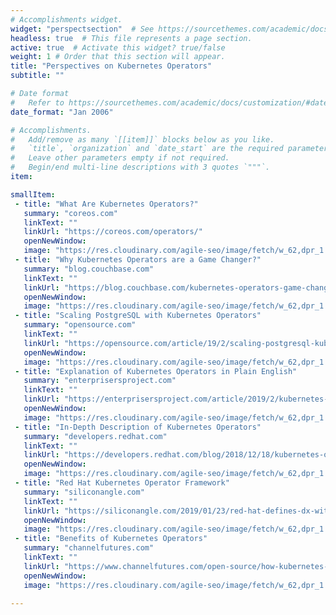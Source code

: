 ```yaml
---
# Accomplishments widget.
widget: "perspectsection"  # See https://sourcethemes.com/academic/docs/page-builder/
headless: true  # This file represents a page section.
active: true  # Activate this widget? true/false
weight: 1 # Order that this section will appear.
title: "Perspectives on Kubernetes Operators"
subtitle: ""

# Date format
#   Refer to https://sourcethemes.com/academic/docs/customization/#date-format
date_format: "Jan 2006"

# Accomplishments.
#   Add/remove as many `[[item]]` blocks below as you like.
#   `title`, `organization` and `date_start` are the required parameters.
#   Leave other parameters empty if not required.
#   Begin/end multi-line descriptions with 3 quotes `"""`.
item:

smallItem: 
 - title: "What Are Kubernetes Operators?"
   summary: "coreos.com"
   linkText: ""
   linkUrl: "https://coreos.com/operators/"
   openNewWindow: 
   image: "https://res.cloudinary.com/agile-seo/image/fetch/w_62,dpr_1.0,d_blank_am8gzx.png/https%3A%2F%2Flogo.clearbit.com%2Fcoreos.com%3Fsize%3D250"
 - title: "Why Kubernetes Operators are a Game Changer?"
   summary: "blog.couchbase.com"
   linkText: ""
   linkUrl: "https://blog.couchbase.com/kubernetes-operators-game-changer/"
   openNewWindow: 
   image: "https://res.cloudinary.com/agile-seo/image/fetch/w_62,dpr_1.0,d_blank_am8gzx.png/https%3A%2F%2Flogo.clearbit.com%2Fblog.couchbase.com%3Fsize%3D250"
 - title: "Scaling PostgreSQL with Kubernetes Operators"
   summary: "opensource.com"
   linkText: ""
   linkUrl: "https://opensource.com/article/19/2/scaling-postgresql-kubernetes-operators"
   openNewWindow: 
   image: "https://res.cloudinary.com/agile-seo/image/fetch/w_62,dpr_1.0,d_blank_am8gzx.png/https%3A%2F%2Flogo.clearbit.com%2Fopensource.com%3Fsize%3D250"
 - title: "Explanation of Kubernetes Operators in Plain English"
   summary: "enterprisersproject.com"
   linkText: ""
   linkUrl: "https://enterprisersproject.com/article/2019/2/kubernetes-operators-plain-english"
   openNewWindow: 
   image: "https://res.cloudinary.com/agile-seo/image/fetch/w_62,dpr_1.0,d_blank_am8gzx.png/https%3A%2F%2Flogo.clearbit.com%2Fenterprisersproject.com%3Fsize%3D250"
 - title: "In-Depth Description of Kubernetes Operators"
   summary: "developers.redhat.com"
   linkText: ""
   linkUrl: "https://developers.redhat.com/blog/2018/12/18/kubernetes-operators-in-depth/"
   openNewWindow: 
   image: "https://res.cloudinary.com/agile-seo/image/fetch/w_62,dpr_1.0,d_blank_am8gzx.png/https%3A%2F%2Flogo.clearbit.com%2Fdevelopers.redhat.com%3Fsize%3D250"
 - title: "Red Hat Kubernetes Operator Framework"
   summary: "siliconangle.com"
   linkText: ""
   linkUrl: "https://siliconangle.com/2019/01/23/red-hat-defines-dx-with-kubernetes-operators-kubecon/"
   openNewWindow: 
   image: "https://res.cloudinary.com/agile-seo/image/fetch/w_62,dpr_1.0,d_blank_am8gzx.png/https%3A%2F%2Flogo.clearbit.com%2Fsiliconangle.com%3Fsize%3D250"
 - title: "Benefits of Kubernetes Operators"
   summary: "channelfutures.com"
   linkText: ""
   linkUrl: "https://www.channelfutures.com/open-source/how-kubernetes-operators-can-benefit-channel-partners-customers"
   openNewWindow: 
   image: "https://res.cloudinary.com/agile-seo/image/fetch/w_62,dpr_1.0,d_blank_am8gzx.png/https%3A%2F%2Flogo.clearbit.com%2Fchannelfutures.com%3Fsize%3D250"
      
---
```

